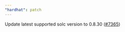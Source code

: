 ```yaml
---
"hardhat": patch
---
```


Update latest supported solc version to 0.8.30 ([#7365](https://github.com/NomicFoundation/hardhat/issues/7365))
